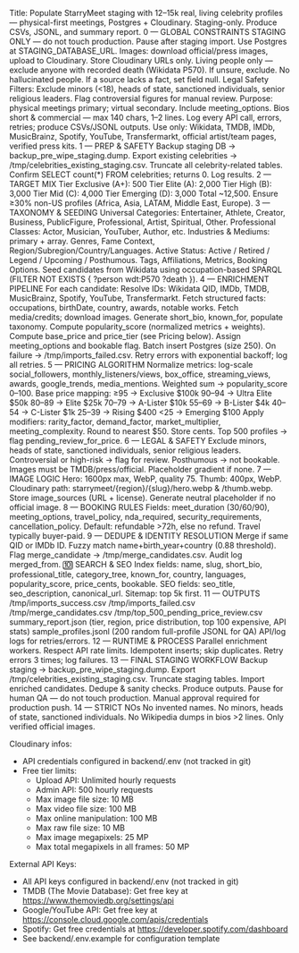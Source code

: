 
Title: Populate StarryMeet staging with 12–15k real, living celebrity profiles — physical-first meetings, Postgres + Cloudinary. Staging-only. Produce CSVs, JSONL, and summary report.
0 — GLOBAL CONSTRAINTS
STAGING ONLY — do not touch production. Pause after staging import.
Use Postgres at STAGING_DATABASE_URL.
Images: download official/press images, upload to Cloudinary. Store Cloudinary URLs only.
Living people only — exclude anyone with recorded death (Wikidata P570). If unsure, exclude.
No hallucinated people. If a source lacks a fact, set field null.
Legal Safety Filters: 
Exclude minors (<18), heads of state, sanctioned individuals, senior religious leaders.
Flag controversial figures for manual review.
Purpose: physical meetings primary; virtual secondary. Include meeting_options.
Bios short & commercial — max 140 chars, 1–2 lines.
Log every API call, errors, retries; produce CSVs/JSONL outputs.
Use only: Wikidata, TMDB, IMDb, MusicBrainz, Spotify, YouTube, Transfermarkt, official artist/team pages, verified press kits.
1 — PREP & SAFETY
Backup staging DB → backup_pre_wipe_staging.dump.
Export existing celebrities → /tmp/celebrities_existing_staging.csv.
Truncate all celebrity-related tables. Confirm SELECT count(*) FROM celebrities; returns 0. Log results.
2 — TARGET MIX
Tier Exclusive (A+): 500
Tier Elite (A): 2,000
Tier High (B): 3,000
Tier Mid (C): 4,000
Tier Emerging (D): 3,000
Total ~12,500.
Ensure ≥30% non-US profiles (Africa, Asia, LATAM, Middle East, Europe).
3 — TAXONOMY & SEEDING
Universal Categories: Entertainer, Athlete, Creator, Business, PublicFigure, Professional, Artist, Spiritual, Other.
Professional Classes: Actor, Musician, YouTuber, Author, etc.
Industries & Mediums: primary + array.
Genres, Fame Context, Region/Subregion/Country/Languages.
Active Status: Active / Retired / Legend / Upcoming / Posthumous.
Tags, Affiliations, Metrics, Booking Options.
Seed candidates from Wikidata using occupation-based SPARQL (FILTER NOT EXISTS { ?person wdt:P570 ?death }).
4 — ENRICHMENT PIPELINE
For each candidate:
Resolve IDs: Wikidata QID, IMDb, TMDB, MusicBrainz, Spotify, YouTube, Transfermarkt.
Fetch structured facts: occupations, birthDate, country, awards, notable works.
Fetch media/credits; download images.
Generate short_bio, known_for, populate taxonomy.
Compute popularity_score (normalized metrics + weights).
Compute base_price and price_tier (see Pricing below).
Assign meeting_options and bookable flag.
Batch insert Postgres (size 250). On failure → /tmp/imports_failed.csv.
Retry errors with exponential backoff; log all retries.
5 — PRICING ALGORITHM
Normalize metrics: log-scale social_followers, monthly_listeners/views, box_office, streaming_views, awards, google_trends, media_mentions.
Weighted sum → popularity_score 0–100.
Base price mapping: 
≥95 → Exclusive $100k
90–94 → Ultra Elite $50k
80–89 → Elite $25k
70–79 → A-Lister $10k
55–69 → B-Lister $4k
40–54 → C-Lister $1k
25–39 → Rising $400
<25 → Emerging $100
Apply modifiers: rarity_factor, demand_factor, market_multiplier, meeting_complexity.
Round to nearest $50. Store cents.
Top 500 profiles → flag pending_review_for_price.
6 — LEGAL & SAFETY
Exclude minors, heads of state, sanctioned individuals, senior religious leaders.
Controversial or high-risk → flag for review.
Posthumous → not bookable.
Images must be TMDB/press/official. Placeholder gradient if none.
7 — IMAGE LOGIC
Hero: 1600px max, WebP, quality 75.
Thumb: 400px, WebP.
Cloudinary path: starrymeet/{region}/{slug}/hero.webp & /thumb.webp.
Store image_sources (URL + license).
Generate neutral placeholder if no official image.
8 — BOOKING RULES
Fields: meet_duration (30/60/90), meeting_options, travel_policy, nda_required, security_requirements, cancellation_policy.
Default: refundable >72h, else no refund. Travel typically buyer-paid.
9 — DEDUPE & IDENTITY RESOLUTION
Merge if same QID or IMDb ID.
Fuzzy match name+birth_year+country (0.88 threshold).
Flag merge_candidate → /tmp/merge_candidates.csv.
Audit log merged_from.
🔟 SEARCH & SEO
Index fields: name, slug, short_bio, professional_title, category_tree, known_for, country, languages, popularity_score, price_cents, bookable.
SEO fields: seo_title, seo_description, canonical_url.
Sitemap: top 5k first.
11 — OUTPUTS
/tmp/imports_success.csv
/tmp/imports_failed.csv
/tmp/merge_candidates.csv
/tmp/top_500_pending_price_review.csv
summary_report.json (tier, region, price distribution, top 100 expensive, API stats)
sample_profiles.jsonl (200 random full-profile JSONL for QA)
API/log logs for retries/errors.
12 — RUNTIME & PROCESS
Parallel enrichment workers. Respect API rate limits.
Idempotent inserts; skip duplicates.
Retry errors 3 times; log failures.
13 — FINAL STAGING WORKFLOW
Backup staging → backup_pre_wipe_staging.dump.
Export /tmp/celebrities_existing_staging.csv.
Truncate staging tables.
Import enriched candidates.
Dedupe & sanity checks.
Produce outputs.
Pause for human QA — do not touch production.
Manual approval required for production push.
14 — STRICT NOs
No invented names.
No minors, heads of state, sanctioned individuals.
No Wikipedia dumps in bios >2 lines.
Only verified official images.

Cloudinary infos:
- API credentials configured in backend/.env (not tracked in git)
- Free tier limits:
  - Upload API: Unlimited hourly requests
  - Admin API: 500 hourly requests
  - Max image file size: 10 MB
  - Max video file size: 100 MB
  - Max online manipulation: 100 MB
  - Max raw file size: 10 MB
  - Max image megapixels: 25 MP
  - Max total megapixels in all frames: 50 MP

External API Keys:
- All API keys configured in backend/.env (not tracked in git)
- TMDB (The Movie Database): Get free key at https://www.themoviedb.org/settings/api
- Google/YouTube API: Get free key at https://console.cloud.google.com/apis/credentials
- Spotify: Get free credentials at https://developer.spotify.com/dashboard
- See backend/.env.example for configuration template